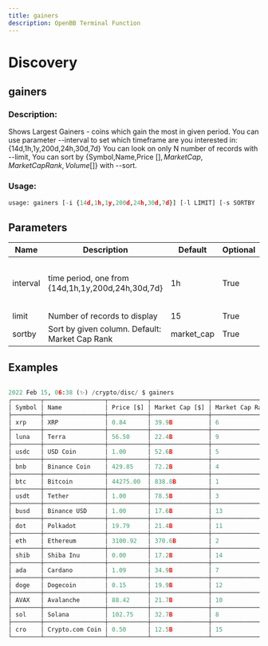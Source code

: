 ```yaml
---
title: gainers
description: OpenBB Terminal Function
---
```


# Discovery

## gainers

### Description: 

Shows Largest Gainers - coins which gain the most in given period. You can use parameter --interval to set which timeframe are you interested in: {14d,1h,1y,200d,24h,30d,7d} You can look on only N number of records with --limit, You can sort by {Symbol,Name,Price [$],Market Cap,Market Cap Rank,Volume [$]} with --sort.

### Usage: 
```python
usage: gainers [-i {14d,1h,1y,200d,24h,30d,7d}] [-l LIMIT] [-s SORTBY [SORTBY ...]]
```

## Parameters

| Name | Description | Default | Optional | Choices |
| ---- | ----------- | ------- | -------- | ------- |
| interval | time period, one from {14d,1h,1y,200d,24h,30d,7d} | 1h | True | 14d, 1h, 1y, 200d, 24h, 30d, 7d |
| limit | Number of records to display | 15 | True | None |
| sortby | Sort by given column. Default: Market Cap Rank | market_cap | True | None |


## Examples

```python

2022 Feb 15, 06:38 (✨) /crypto/disc/ $ gainers
┌────────┬─────────────────┬───────────┬────────────────┬─────────────────┬────────────┬───────────────┐
│ Symbol │ Name            │ Price [$] │ Market Cap [$] │ Market Cap Rank │ Volume [$] │ Change 1h [%] │
├────────┼─────────────────┼───────────┼────────────────┼─────────────────┼────────────┼───────────────┤
│ xrp    │ XRP             │ 0.84      │ 39.9B          │ 6               │ 3.2B       │ 0.29          │
├────────┼─────────────────┼───────────┼────────────────┼─────────────────┼────────────┼───────────────┤
│ luna   │ Terra           │ 56.50     │ 22.4B          │ 9               │ 1B         │ 0.14          │
├────────┼─────────────────┼───────────┼────────────────┼─────────────────┼────────────┼───────────────┤
│ usdc   │ USD Coin        │ 1.00      │ 52.6B          │ 5               │ 3B         │ 0.12          │
├────────┼─────────────────┼───────────┼────────────────┼─────────────────┼────────────┼───────────────┤
│ bnb    │ Binance Coin    │ 429.85    │ 72.2B          │ 4               │ 709.6M     │ 0.12          │
├────────┼─────────────────┼───────────┼────────────────┼─────────────────┼────────────┼───────────────┤
│ btc    │ Bitcoin         │ 44275.00  │ 838.8B         │ 1               │ 20.6B      │ 0.11          │
├────────┼─────────────────┼───────────┼────────────────┼─────────────────┼────────────┼───────────────┤
│ usdt   │ Tether          │ 1.00      │ 78.5B          │ 3               │ 43.3B      │ 0.08          │
├────────┼─────────────────┼───────────┼────────────────┼─────────────────┼────────────┼───────────────┤
│ busd   │ Binance USD     │ 1.00      │ 17.6B          │ 13              │ 3B         │ -0.04         │
├────────┼─────────────────┼───────────┼────────────────┼─────────────────┼────────────┼───────────────┤
│ dot    │ Polkadot        │ 19.79     │ 21.4B          │ 11              │ 672.9M     │ -0.12         │
├────────┼─────────────────┼───────────┼────────────────┼─────────────────┼────────────┼───────────────┤
│ eth    │ Ethereum        │ 3100.92   │ 370.6B         │ 2               │ 14.4B      │ -0.24         │
├────────┼─────────────────┼───────────┼────────────────┼─────────────────┼────────────┼───────────────┤
│ shib   │ Shiba Inu       │ 0.00      │ 17.2B          │ 14              │ 1.1B       │ -0.34         │
├────────┼─────────────────┼───────────┼────────────────┼─────────────────┼────────────┼───────────────┤
│ ada    │ Cardano         │ 1.09      │ 34.9B          │ 7               │ 1B         │ -0.41         │
├────────┼─────────────────┼───────────┼────────────────┼─────────────────┼────────────┼───────────────┤
│ doge   │ Dogecoin        │ 0.15      │ 19.9B          │ 12              │ 604.3M     │ -0.50         │
├────────┼─────────────────┼───────────┼────────────────┼─────────────────┼────────────┼───────────────┤
│ AVAX   │ Avalanche       │ 88.42     │ 21.7B          │ 10              │ 894.8M     │ -0.65         │
├────────┼─────────────────┼───────────┼────────────────┼─────────────────┼────────────┼───────────────┤
│ sol    │ Solana          │ 102.75    │ 32.7B          │ 8               │ 1.8B       │ -0.76         │
├────────┼─────────────────┼───────────┼────────────────┼─────────────────┼────────────┼───────────────┤
│ cro    │ Crypto.com Coin │ 0.50      │ 12.5B          │ 15              │ 200.8M     │ -1.21         │
└────────┴─────────────────┴───────────┴────────────────┴─────────────────┴────────────┴───────────────┘

```

